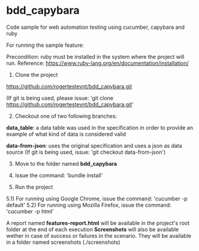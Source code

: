 # bdd_capybara
Code sample for web automation testing using cucumber, capybara and ruby

For running the sample feature:

Precondition: ruby must be installed in the system where the project will run. 
Reference: https://www.ruby-lang.org/en/documentation/installation/

1) Clone the project

https://github.com/rogertestevnt/bdd_capybara.git

(If git is being used, please issue: 'git clone https://github.com/rogertestevnt/bdd_capybara.git'

2) Checkout one of two following branches:

**data_table**: a data table was used in the specification in order to provide an example of what kind of data is considered valid

**data-from-json**: uses the original specification and uses a json as data source
(If git is being used, issue: 'git checkout data-from-json')

3) Move to the folder named **bdd_capybara**

4) Issue the command: 'bundle install'

5) Run the project

5.1) For running using Google Chrome, issue the command: 'cucumber -p default'
5.2) For running using Mozilla Firefox, issue the command: 'cucumber -p html'

A report named **features-report.html** will be available in the project's root folder at the end of each execution
**Screenshots** will also be available wether in case of success or failures in the scenario. They will be available
in a folder named screenshots (./screenshots)





